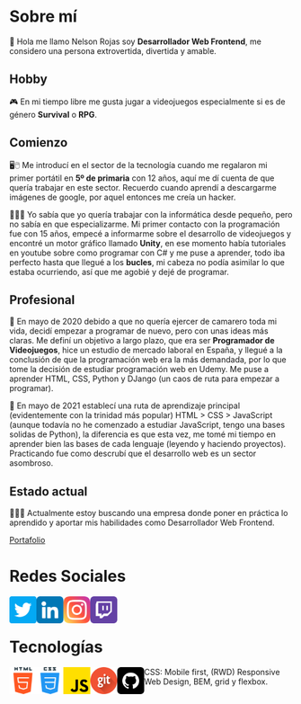 # Sobre mí

👋 Hola me llamo Nelson Rojas soy **Desarrollador Web Frontend**, me considero una persona extrovertida, divertida y amable.



## Hobby

🎮 En mi tiempo libre me gusta jugar a videojuegos especialmente si es de género **Survival** o **RPG**.



## Comienzo

🖥️🖱️ Me introducí en el sector de la tecnología cuando me regalaron mi primer portátil en **5º de primaria** con 12 años, aquí me dí cuenta de que quería trabajar en este sector. Recuerdo cuando aprendí a descargarme imágenes de google, por aquel entonces me creía un hacker.



👨🏾‍💻 Yo sabía que yo quería trabajar con la informática desde pequeño, pero no sabía en que especializarme. Mi primer contacto con la programación fue con 15 años, empecé a informarme sobre el desarrollo de videojuegos y encontré un motor gráfico llamado **Unity**, en ese momento había tutoriales en youtube sobre como programar con C# y me puse a aprender, todo iba perfecto hasta que llegué a los **bucles**, mi cabeza no podía asimilar lo que estaba ocurriendo, así que me agobié y dejé de programar.

## Profesional

📝 En mayo de 2020 debido a que no quería ejercer de camarero toda mi vida, decidí empezar a programar de nuevo, pero con unas ideas más claras. Me definí un objetivo a largo plazo, que era ser **Programador de Videojuegos**, hice un estudio de mercado laboral en España, y llegué a la conclusión de que la programación web era la más demandada, por lo que tome la decisión de estudiar programación web en Udemy. Me puse a aprender HTML, CSS, Python y DJango (un caos de ruta para empezar a programar).



🧐 En mayo de 2021 establecí una ruta de aprendizaje principal (evidentemente con la trinidad más popular) HTML > CSS > JavaScript (aunque todavía no he comenzado a estudiar JavaScript, tengo una bases solidas de Python), la diferencia es que esta vez, me tomé mi tiempo en aprender bien las bases de cada lenguaje (leyendo y haciendo proyectos). Practicando fue como descrubí que el desarrollo web es un sector asombroso.

## Estado actual

👨🏾‍💼 Actualmente estoy buscando una empresa donde poner en práctica lo aprendido y aportar mis habilidades como Desarrollador Web Frontend.

[Portafolio](https://nrdevpy.github.io/Portfolio)

# Redes Sociales
<a href="https://twitter.com/N3LSONROJ4S">
    <img align="left" src="img/twitter.png" width="48">
</a>

<a href="https://www.linkedin.com/in/nelson-arismendi-rojas-janda-142476166/">
    <img align="left" src="img/linkedin.png" width="48">
</a>
<a href="https://instagram.com/na_rj_?utm_medium=copy_link">
    <img align="left" src="img/instagram.png" width="48">
</a>
<a href="https://www.twitch.tv/ev1lbl4ck">
    <img align="left" src="img/twitch.png" width="48">
</a>

<br><br>

# Tecnologías
<img align="left" src="img/html-5.png" width="48">
<img align="left" src="img/css.png" width="48">
<img align="left" src="img/js.png" width="48">
<img align="left" src="img/git.png" width="48">
<img align="left" src="img/github.png" width="48">

CSS: Mobile first, (RWD) Responsive Web Design, BEM, grid y flexbox.
